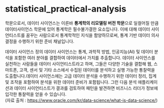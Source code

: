 # statistical_practical-analysis

학문으로서, 데이터 사이언스는 이른바 <b>통계학의 리모델링 버전 학문</b>으로 일컬어질 만큼 데이터사이언스 학문에 있어 통계학은 필수불가결한 요소입니다. 이에 대해 데이터 사이언티스트를 꿈꾸는 사람으로서 통계학적인 지식을 함양하므로써, 통계 기반 데이터 의사결정을 수행하기 위한 준비 채널입니다.  

데이터 사이언스 정의
데이터 사이언스는 통계, 과학적 방법, 인공지능(AI) 및 데이터 분석을 포함한 여러 분야를 결합하여 데이터에서 가치를 추출합니다. 데이터 사이언스를 실천하는 사람들을 데이터 사이언티스트라고 하며, 그들은 다양한 기술을 결합해 웹, 스마트폰, 고객, 센서 및 기타 소스에서 수집된 데이터를 분석하고 실행 가능한 통찰력을 도출합니다.데이터 사이언스에는 고급 데이터 분석을 수행하기 위한 데이터 정리, 집계 및 조작을 포함하여 분석을 위한 데이터 준비가 포함됩니다. 그런 다음 분석 애플리케이션과 데이터 사이언티스트가 결과를 검토하여 패턴을 발견하면 비즈니스 리더가 정보에 입각한 통찰력을 얻을 수 있습니다. 
<br>
(자료 출처 : https://www.oracle.com/kr/data-science/what-is-data-science/)

   
